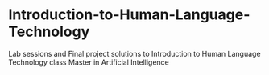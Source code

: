 # Introduction-to-Human-Language-Technology
Lab sessions and Final project solutions to Introduction to Human Language Technology class Master in Artificial Intelligence
